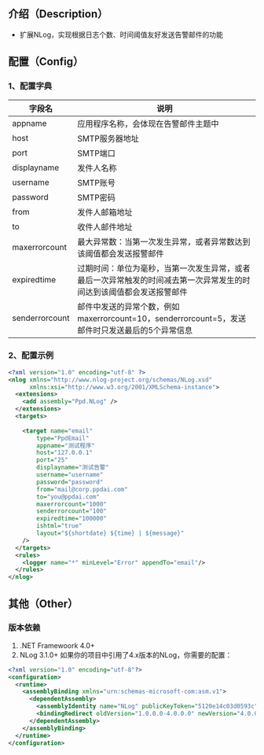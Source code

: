 ## 介绍（Description）
- 扩展NLog，实现根据日志个数、时间阈值友好发送告警邮件的功能

## 配置（Config）

### 1、配置字典

字段名|说明
---|---
appname|应用程序名称，会体现在告警邮件主题中
host|SMTP服务器地址
port|	SMTP端口
displayname|	发件人名称
username|	SMTP账号
password|	SMTP密码
from|	发件人邮箱地址
to|	收件人邮件地址
maxerrorcount|	最大异常数：当第一次发生异常，或者异常数达到该阈值都会发送报警邮件
expiredtime|	过期时间：单位为毫秒，当第一次发生异常，或者最后一次异常触发的时间减去第一次异常发生的时间达到该阈值都会发送报警邮件
senderrorcount|	邮件中发送的异常个数，例如maxerrorcount=10，senderrorcount=5，发送邮件时只发送最后的5个异常信息

### 2、配置示例

```xml
<?xml version="1.0" encoding="utf-8" ?>
<nlog xmlns="http://www.nlog-project.org/schemas/NLog.xsd"
      xmlns:xsi="http://www.w3.org/2001/XMLSchema-instance">
  <extensions>
    <add assembly="Ppd.NLog" />
  </extensions>
  <targets>
    
    <target name="email"
        type="PpdEmail"
        appname="测试程序"
        host="127.0.0.1"
        port="25"
        displayname="测试告警"
        username="username"
        password="password"
        from="mail@corp.ppdai.com"
        to="you@ppdai.com"
        maxerrorcount="1000"
        senderrorcount="100"
        expiredtime="100000"
        ishtml="true"
        layout="${shortdate} ${time} | ${message}"
    />
  </targets>
  <rules>
    <logger name="*" minLevel="Error" appendTo="email"/>
  </rules>
</nlog>
```

## 其他（Other）

### 版本依赖

1. .NET Framewoork 4.0+
2. NLog 3.1.0+
  如果你的项目中引用了4.x版本的NLog，你需要的配置：
```xml
<?xml version="1.0" encoding="utf-8"?>
<configuration>
  <runtime>
    <assemblyBinding xmlns="urn:schemas-microsoft-com:asm.v1">
      <dependentAssembly>
        <assemblyIdentity name="NLog" publicKeyToken="5120e14c03d0593c" />
        <bindingRedirect oldVersion="1.0.0.0-4.0.0.0" newVersion="4.0.0.0" />
      </dependentAssembly>
    </assemblyBinding>
  </runtime>
</configuration>
```